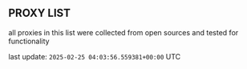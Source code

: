 ## PROXY LIST

all proxies in this list were collected from open sources and tested for functionality

last update: `2025-02-25 04:03:56.559381+00:00` UTC